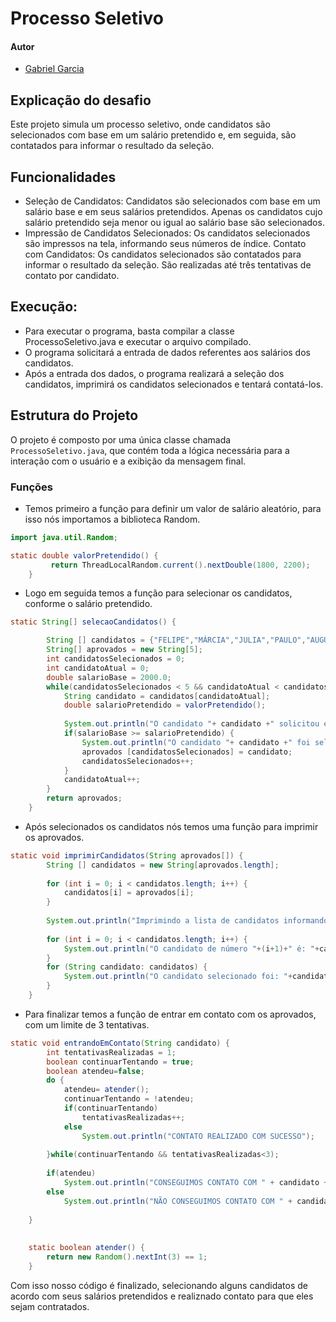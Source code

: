 # Processo Seletivo

#### Autor
- [Gabriel Garcia](https://github.com/GabrielGarciaUSP)

## Explicação do desafio
Este projeto simula um processo seletivo, onde candidatos são selecionados com base em um salário pretendido e, em seguida, são contatados para informar o resultado da seleção.

## Funcionalidades
- Seleção de Candidatos: Candidatos são selecionados com base em um salário base e em seus salários pretendidos. Apenas os candidatos cujo salário pretendido seja menor ou igual ao salário base são selecionados.
- Impressão de Candidatos Selecionados: Os candidatos selecionados são impressos na tela, informando seus números de índice.
Contato com Candidatos: Os candidatos selecionados são contatados para informar o resultado da seleção. São realizadas até três tentativas de contato por candidato.

## Execução:
-  Para executar o programa, basta compilar a classe ProcessoSeletivo.java e executar o arquivo compilado.
-  O programa solicitará a entrada de dados referentes aos salários dos candidatos.
-  Após a entrada dos dados, o programa realizará a seleção dos candidatos, imprimirá os candidatos selecionados e tentará contatá-los.

## Estrutura do Projeto
O projeto é composto por uma única classe chamada `ProcessoSeletivo.java`, que contém toda a lógica necessária para a interação com o usuário e a exibição da mensagem final.

### Funções
- Temos primeiro a função para definir um valor de salário aleatório, para isso nós importamos a biblioteca Random.
```java
import java.util.Random;

static double valorPretendido() {
	     return ThreadLocalRandom.current().nextDouble(1800, 2200);
	}
```

- Logo em seguida temos a função para selecionar os candidatos, conforme o salário pretendido.
```java 
static String[] selecaoCandidatos() {

		String [] candidatos = {"FELIPE","MÁRCIA","JULIA","PAULO","AUGUSTO","MÔNICA","FABRÍCIO","MIRELA","DANIELA","JORGE"};
		String[] aprovados = new String[5];
		int candidatosSelecionados = 0;
		int candidatoAtual = 0;
		double salarioBase = 2000.0;
		while(candidatosSelecionados < 5 && candidatoAtual < candidatos.length) {
			String candidato = candidatos[candidatoAtual];
			double salarioPretendido = valorPretendido();
			
			System.out.println("O candidato "+ candidato +" solicitou este valor de salário "+ salarioPretendido);
			if(salarioBase >= salarioPretendido) {
				System.out.println("O candidato "+ candidato +" foi selecionado para a vaga!");
				aprovados [candidatosSelecionados] = candidato;
				candidatosSelecionados++;
			}
			candidatoAtual++;
		}
		return aprovados;
	}
```
- Após selecionados os candidatos nós temos uma função para imprimir os aprovados.
```java
static void imprimirCandidatos(String aprovados[]) {
		String [] candidatos = new String[aprovados.length];
		
		for (int i = 0; i < candidatos.length; i++) {
			candidatos[i] = aprovados[i];
		}
		
		System.out.println("Imprimindo a lista de candidatos informando o índice do elemento");
		
		for (int i = 0; i < candidatos.length; i++) {
			System.out.println("O candidato de número "+(i+1)+" é: "+candidatos[i]);
		}
		for (String candidato: candidatos) {
			System.out.println("O candidato selecionado foi: "+candidato);
		}
	}
```
- Para finalizar temos a função de entrar em contato com os aprovados, com um limite de 3 tentativas.
```java
static void entrandoEmContato(String candidato) {
		int tentativasRealizadas = 1;
		boolean continuarTentando = true;
		boolean atendeu=false;
		do {
			atendeu= atender();
			continuarTentando = !atendeu;
			if(continuarTentando)
				tentativasRealizadas++;
			else
				System.out.println("CONTATO REALIZADO COM SUCESSO");
			
		}while(continuarTentando && tentativasRealizadas<3);
		
		if(atendeu)
			System.out.println("CONSEGUIMOS CONTATO COM " + candidato +" NA " + tentativasRealizadas + " TENTATIVA");
		else
			System.out.println("NÃO CONSEGUIMOS CONTATO COM " + candidato +", NÚMERO MAXIMO TENTATIVAS " + tentativasRealizadas + " REALIZADA");
		
	}
		
	
	static boolean atender() {
		return new Random().nextInt(3) == 1;
	}
```

Com isso nosso código é finalizado, selecionando alguns candidatos de acordo com seus salários pretendidos e realiznado contato para que eles sejam contratados.